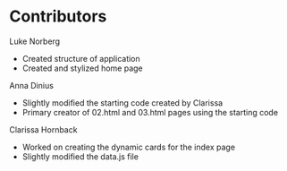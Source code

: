# Contributors

Luke Norberg
* Created structure of application
* Created and stylized home page

Anna Dinius
* Slightly modified the starting code created by Clarissa
* Primary creator of 02.html and 03.html pages using the starting code

Clarissa Hornback
* Worked on creating the dynamic cards for the index page
* Slightly modified the data.js file

